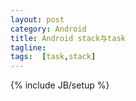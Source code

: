 ```yaml
---                                                                                                                             
layout: post
category: Android
title: Android stack与task
tagline:
tags:  [task,stack]
---
```

{% include JB/setup %}
